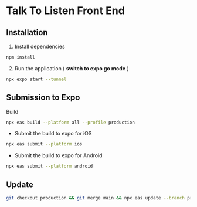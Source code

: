 # Talk To Listen Front End

## Installation
1. Install dependencies
```bash
npm install
```
2. Run the application ( **switch to expo go mode** )
```bash
npx expo start --tunnel
```

## Submission to Expo

Build

```bash 
npx eas build --platform all --profile production
```

- Submit the build to expo for iOS
  
```bash
npx eas submit --platform ios
```

- Submit the build to expo for Android
  
```bash
npx eas submit --platform android
```

## Update
```bash
git checkout production && git merge main && npx eas update --branch production --message "Update to latest version" && git checkout main
```